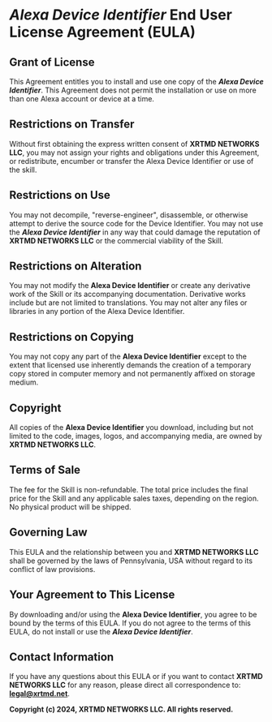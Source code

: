 # _Alexa Device Identifier_ End User License Agreement (EULA)

## Grant of License
This Agreement entitles you to install and use one copy of the _**Alexa Device Identifier**_. This Agreement does not permit the installation or use on more than one Alexa account or device at a time.

## Restrictions on Transfer
Without first obtaining the express written consent of **XRTMD NETWORKS LLC**, you may not assign your rights and obligations under this Agreement, or redistribute, encumber or transfer the Alexa Device Identifier or use of the skill.

## Restrictions on Use
You may not decompile, "reverse-engineer", disassemble, or otherwise attempt to derive the source code for the Device Identifier. You may not use the _**Alexa Device Identifier**_ in any way that could damage the reputation of **XRTMD NETWORKS LLC** or the commercial viability of the Skill.

## Restrictions on Alteration
You may not modify the **Alexa Device Identifier** or create any derivative work of the Skill or its accompanying documentation. Derivative works include but are not limited to translations. You may not alter any files or libraries in any portion of the Alexa Device Identifier.

## Restrictions on Copying
You may not copy any part of the **Alexa Device Identifier** except to the extent that licensed use inherently demands the creation of a temporary copy stored in computer memory and not permanently affixed on storage medium.

## Copyright
All copies of the **Alexa Device Identifier** you download, including but not limited to the code, images, logos, and accompanying media, are owned by **XRTMD NETWORKS LLC**.

## Terms of Sale
The fee for the Skill is non-refundable. The total price includes the final price for the Skill and any applicable sales taxes, depending on the region. No physical product will be shipped.

## Governing Law
This EULA and the relationship between you and **XRTMD NETWORKS LLC** shall be governed by the laws of Pennsylvania, USA without regard to its conflict of law provisions.

## Your Agreement to This License
By downloading and/or using the **Alexa Device Identifier**, you agree to be bound by the terms of this EULA. If you do not agree to the terms of this EULA, do not install or use the _**Alexa Device Identifier**_.

## Contact Information
If you have any questions about this EULA or if you want to contact **XRTMD NETWORKS LLC** for any reason, please direct all correspondence to: **legal@xrtmd.net**.

**Copyright (c) 2024, XRTMD NETWORKS LLC. All rights reserved.**
